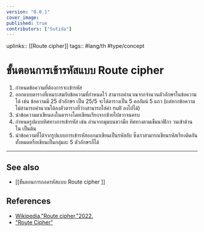 ```yaml
---
version: "0.0.1"
cover_image:
published: true
contributors: ["Sutida"]
---
```

uplinks:: [[Route cipher]]
tags:: #lang/th #type/concept

# ขั้นตอนการเข้ารหัสแบบ Route cipher
1. กำหนดข้อความที่ต้องการจะเข้ารหัส 
2. ออกแบบตารางที่เหมาะสมกับข้อความที่กำหนดไว้ สามารถคำนวณจากจำนวนตัวอักษรในข้อความได้ เช่น ข้อความมี 25 ตัวอักษร เป็น 25/5 จะได้ตารางเป็น 5 คอลัมน์ 5 แถว (เเต่หากข้อความไม่สามารถคำนวณได้ลงตัวตารางที่ว่างสามารถใส่ค่า null ลงไปได้)
3. นำข้อความมาเขียนลงในตารางโดยเขียนเรียงจากซ้ายไปขวาจนครบ
4. กำหนดรูปแบบทิศทางการเข้ารหัส เช่น อ่านจากมุมบนขวามือ ทิศทางตามเข็มนาฬิกา วนเข้าด้านใน เป็นต้น
5. นำข้อความที่ได้จากรูปแบบการเข้ารหัสออกมาเขียนเป็นรหัสลับ ซึ่งเราสามารถเขียนรหัสเรียงติดกันทั้งหมดหรือเขียนเป็นกลุ่มละ 5 ตัวอักษรก็ได้
---
## See also
- [[ขั้นตอนการถอดรหัสเเบบ Route cipher ]]
## References
- [Wikipedia,"Route cipher,"2022.](https://en.wikipedia.org/wiki/Transposition_cipher#Route_cipher)
- ["Route Cipher"](https://crypto.interactive-maths.com/route-cipher.html)
